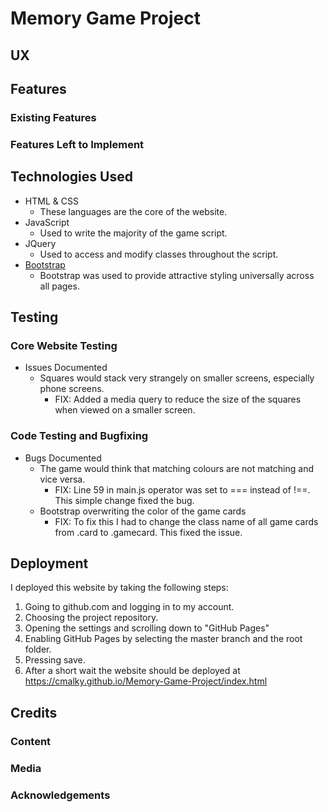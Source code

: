 # Memory Game Project
 
## UX

## Features
 
### Existing Features

### Features Left to Implement

## Technologies Used

- HTML & CSS
    - These languages are the core of the website.
- JavaScript
    - Used to write the majority of the game script.
- JQuery
    - Used to access and modify classes throughout the script.
- [Bootstrap](https://getbootstrap.com/)
    - Bootstrap was used to provide attractive styling universally across all pages.


## Testing

### Core Website Testing

- Issues Documented
    - Squares would stack very strangely on smaller screens, especially phone screens.
        - FIX: Added a media query to reduce the size of the squares when viewed on a smaller screen.

### Code Testing and Bugfixing

- Bugs Documented
    - The game would think that matching colours are not matching and vice versa. 
        - FIX: Line 59 in main.js operator was set to === instead of !==. This simple change fixed the bug.
    - Bootstrap overwriting the color of the game cards 
        - FIX: To fix this I had to change the class name of all game cards from .card to .gamecard. This fixed the issue.

## Deployment

I deployed this website by taking the following steps:

1. Going to github.com and logging in to my account.
2. Choosing the project repository.
3. Opening the settings and scrolling down to "GitHub Pages"
4. Enabling GitHub Pages by selecting the master branch and the root folder.
5. Pressing save.
6. After a short wait the website should be deployed at https://cmalky.github.io/Memory-Game-Project/index.html

## Credits

### Content

### Media

### Acknowledgements
